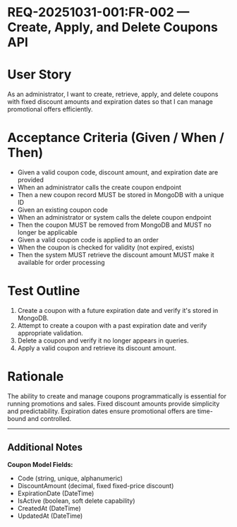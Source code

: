# REQ-20251031-001:FR-002 — Create, Apply, and Delete Coupons API

# User Story
As an administrator, I want to create, retrieve, apply, and delete coupons with fixed discount amounts and expiration dates so that I can manage promotional offers efficiently.

# Acceptance Criteria (Given / When / Then)
- Given a valid coupon code, discount amount, and expiration date are provided
- When an administrator calls the create coupon endpoint
- Then a new coupon record MUST be stored in MongoDB with a unique ID
- Given an existing coupon code
- When an administrator or system calls the delete coupon endpoint
- Then the coupon MUST be removed from MongoDB and MUST no longer be applicable
- Given a valid coupon code is applied to an order
- When the coupon is checked for validity (not expired, exists)
- Then the system MUST retrieve the discount amount MUST make it available for order processing

# Test Outline
1. Create a coupon with a future expiration date and verify it's stored in MongoDB.
2. Attempt to create a coupon with a past expiration date and verify appropriate validation.
3. Delete a coupon and verify it no longer appears in queries.
4. Apply a valid coupon and retrieve its discount amount.

# Rationale
The ability to create and manage coupons programmatically is essential for running promotions and sales. Fixed discount amounts provide simplicity and predictability. Expiration dates ensure promotional offers are time-bound and controlled.

---

## Additional Notes

**Coupon Model Fields:**
- Code (string, unique, alphanumeric)
- DiscountAmount (decimal, fixed fixed-price discount)
- ExpirationDate (DateTime)
- IsActive (boolean, soft delete capability)
- CreatedAt (DateTime)
- UpdatedAt (DateTime)

